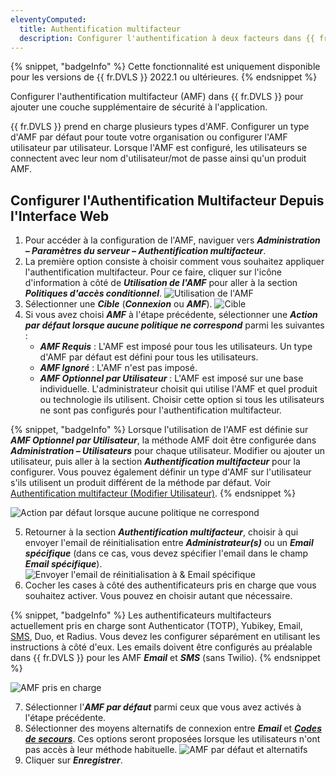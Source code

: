 ```yaml
---
eleventyComputed:
  title: Authentification multifacteur
  description: Configurer l'authentification à deux facteurs dans {{ fr.DVLS }} pour ajouter une couche supplémentaire de sécurité à l'application.
---
```

{% snippet, "badgeInfo" %}
Cette fonctionnalité est uniquement disponible pour les versions de {{ fr.DVLS }} 2022.1 ou ultérieures.
{% endsnippet %}

Configurer l'authentification multifacteur (AMF) dans {{ fr.DVLS }} pour ajouter une couche supplémentaire de sécurité à l'application.

{{ fr.DVLS }} prend en charge plusieurs types d'AMF. Configurer un type d'AMF par défaut pour toute votre organisation ou configurer l'AMF utilisateur par utilisateur. Lorsque l'AMF est configuré, les utilisateurs se connectent avec leur nom d'utilisateur/mot de passe ainsi qu'un produit AMF.

## Configurer l'Authentification Multifacteur Depuis l'Interface Web

1. Pour accéder à la configuration de l'AMF, naviguer vers ***Administration – Paramètres du serveur – Authentification multifacteur***.
1. La première option consiste à choisir comment vous souhaitez appliquer l'authentification multifacteur. Pour ce faire, cliquer sur l'icône d'information à côté de ***Utilisation de l'AMF*** pour aller à la section ***Politiques d'accès conditionnel***.
![Utilisation de l'AMF](https://cdnweb.devolutions.net/docs/docs_en_server_ServerOp2061.png)
1. Sélectionner une ***Cible*** (***Connexion*** ou ***AMF***).
![Cible](https://cdnweb.devolutions.net/docs/docs_en_server_ServerOp6001.png)
1. Si vous avez choisi ***AMF*** à l'étape précédente, sélectionner une ***Action par défaut lorsque aucune politique ne correspond*** parmi les suivantes :
	* ***AMF Requis*** : L'AMF est imposé pour tous les utilisateurs. Un type d'AMF par défaut est défini pour tous les utilisateurs.
	* ***AMF Ignoré*** : L'AMF n'est pas imposé.
	* ***AMF Optionnel par Utilisateur*** : L'AMF est imposé sur une base individuelle. L'administrateur choisit qui utilise l'AMF et quel produit ou technologie ils utilisent. Choisir cette option si tous les utilisateurs ne sont pas configurés pour l'authentification multifacteur.

{% snippet, "badgeInfo" %}
Lorsque l'utilisation de l'AMF est définie sur ***AMF Optionnel par Utilisateur***, la méthode AMF doit être configurée dans ***Administration – Utilisateurs*** pour chaque utilisateur. Modifier ou ajouter un utilisateur, puis aller à la section ***Authentification multifacteur*** pour la configurer. Vous pouvez également définir un type d'AMF sur l'utilisateur s'ils utilisent un produit différent de la méthode par défaut. Voir [Authentification multifacteur (Modifier Utilisateur)](/server/web-interface/administration/security-management/users/edit-user-two-factor/).
{% endsnippet %}

![Action par défaut lorsque aucune politique ne correspond](https://cdnweb.devolutions.net/docs/docs_en_server_ServerOp6003.png)

5. Retourner à la section ***Authentification multifacteur***, choisir à qui envoyer l'email de réinitialisation entre ***Administrateur(s)*** ou un ***Email spécifique*** (dans ce cas, vous devez spécifier l'email dans le champ ***Email spécifique***).
![Envoyer l'email de réinitialisation à & Email spécifique](https://cdnweb.devolutions.net/docs/docs_en_server_ServerOp2064.png)
1. Cocher les cases à côté des authentificateurs pris en charge que vous souhaitez activer. Vous pouvez en choisir autant que nécessaire.

{% snippet, "badgeInfo" %}
Les authentificateurs multifacteurs actuellement pris en charge sont Authenticator (TOTP), Yubikey, Email, [SMS](/server/web-interface/administration/configuration/server-settings/security/two-factor/sms/), Duo, et Radius. Vous devez les configurer séparément en utilisant les instructions à côté d'eux. Les emails doivent être configurés au préalable dans {{ fr.DVLS }} pour les AMF ***Email*** et ***SMS*** (sans Twilio).
{% endsnippet %}

![AMF pris en charge](https://cdnweb.devolutions.net/docs/docs_en_server_ServerOp2065.png)

7. Sélectionner l'***AMF par défaut*** parmi ceux que vous avez activés à l'étape précédente.
1. Sélectionner des moyens alternatifs de connexion entre ***Email*** et [***Codes de secours***](/server/web-interface/administration/configuration/server-settings/security/two-factor/backup-codes/). Ces options seront proposées lorsque les utilisateurs n'ont pas accès à leur méthode habituelle.
![AMF par défaut et alternatifs](https://cdnweb.devolutions.net/docs/docs_en_server_ServerOp2066.png)
1. Cliquer sur ***Enregistrer***.